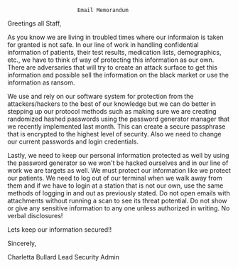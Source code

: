                           Email Memorandum

Greetings all Staff,

As you know we are living in troubled times where our informaion is taken for granted is not safe. In our line of work in handling confidential information of patients, their test results, medication lists, demographics, etc., we have to think of way of protecting this information as our own. There are adversaries that will try to create an attack surface to get this information and possible sell the information on the black market or use the information as ransom. 

We use and rely on our software system for protection from the attackers/hackers to the best of our knowledge but we can do better in stepping up our protocol methods such as making sure we are creating randomized hashed passwords using the password generator manager that we recently implemented last month. This can create a secure passphrase that is encrypted to the highest level of security. Also we need to change our current passwords and login credentials.

Lastly, we need to keep our personal information protected as well by using the password generator so we won't be hacked ourselves and in our line of work we are targets as well. We must protect our information like we protect our patients. We need to log out of our terminal when we walk away from them and if we have to login at a station that is not our own, use the same methods of logging in and out as previously stated. Do not open emails with attachments without running a scan to see its threat potential. Do not show or give any sensitive information to any one unless authorized in writing. No verbal disclosures!

Lets keep our information secured!!

Sincerely,

Charletta Bullard
Lead Security Admin